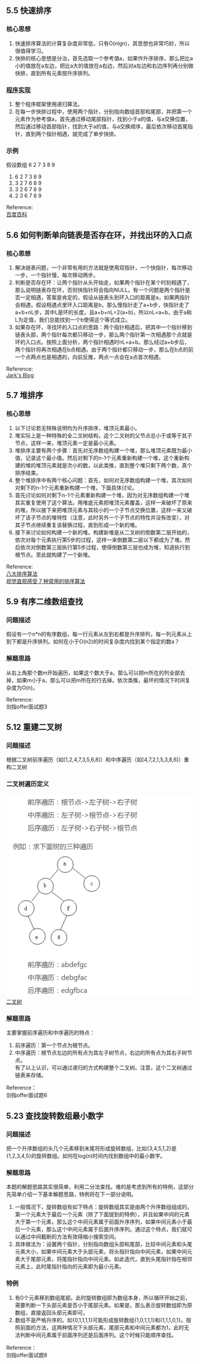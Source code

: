 ## 5.5 快速排序
### 核心思想
1. 快速排序算法的计算复杂度非常低，只有O(nlgn)，其思想也非常巧妙，所以很值得学习。
2. 快排的核心思想是分治，首先选取一个参考值a，如果作升序排序，那么把比a小的值放在a左边，把比a大的值放在a右边，然后对a左边和右边序列再分别做快排，直到所有元素按升序排列。

### [程序实现](https://github.com/Zhangzhk0819/Everyday-Algorithm/blob/master/Code/Quicksort.cpp)
1. 整个程序框架使用递归算法。
2. 在每一步快排过程中，使用两个指针，分别指向数组首部和尾部，并把第一个元素作为参考值a，首先通过移动尾部指针，找到小于a的值，与a交换位置，然后通过移动首部指针，找到大于a的值，与a交换顺序，最后依次移动首尾指针，直到两个指针相遇，就完成了单步快排。

### 示例
假设数组 6 2 7 3 8 9  
1. 6 2 7 3 8 9  
2. 3 2 7 6 8 9  
3. 3 2 6 7 8 9  
4. 2 3 6 7 8 9

Reference:  
[百度百科](http://baike.baidu.com/link?url=QzOZlOqZFiPO82cpEOFH143ewPZdH7N1fS5ucXhjuYPL5Bxtan2ooV0gkPl9Dic2Lc3ggD6gjGA0sw1CsckQ2-TD9woGOxLozRGGGb3zLiJuN84xciMtAttZG-74C18_aXYiX_O0DT15XE_xzbdoOfK7VqvtMSObSiXX2O6oJIe2Z4Lv0JbiLbI5wejRGp_a)

## 5.6 如何判断单向链表是否存在环，并找出环的入口点
### 核心思想
1. 解决链表问题，一个非常有用的方法就是使用双指针，一个快指针，每次移动一步，一个指针慢，每次移动两步。
2. 判断是否存在环：让两个指针从头开始走，如果两个指针在某个时刻相遇了，那么说明链表存在环，否则快指针将会指向NULL。有一个问题是两个指针是否一定相遇，答案是肯定的，假设从链表头到环入口的距离是a，如果两指针会相遇，假设相遇点里环入口距离是b，那么慢指针走了a+b步，快指针走了a+b+nL步，其中L是环的长度，且a+b+nL=2(a+b)，所以nL=a+b，由于a和L为定值，我们总能找到一个b使得这个等式成立。
3. 如果存在环，寻找环的入口点的思路：两个指针相遇后，把其中一个指针移到链表头部，两个指针每次都只移动一步，那么两个指针第一次相遇那个点就是环的入口点。按照上面分析，两个指针相遇时nL=a+b。那么经过a+b步后，两个指针将再次相遇在b点相遇。由于两个指针都只移动一步，那么在b点的前一个点两点也是相遇的，向前反推，两点一点会在a点首次相遇。

Reference:  
[Jark's Blog](http://wuchong.me/blog/2014/03/25/interview-link-questions/)


## 5.7 堆排序
### 核心思想
1. 以下讨论若无特殊说明均为升序排序，堆顶元素最小。
2. 堆实际上是一种特殊的全二叉树结构，这个二叉树的父节点总小于或等于其子节点，这样一来，堆顶元素一定是最小元素。
3. 堆排序主要有两个步骤：首先对无序数组构建一个堆，那么堆顶元素既为最小值，记录这个最小值。然后对剩下的n-1个元素重新构建一个堆，这个重新构建的堆的堆顶元素就是次小的数，以此类推，直到整个堆只剩下两个数，真个排序结束。
4. 整个堆排序中有两个核心问题：首先，如何对无序数组构建一个堆，其次如何对剩下的n-1个元素重新构建一个堆，下面具体讨论。
5. 首先讨论如何对剩下n-1个元素重新构建一个堆，因为对无序数组构建一个堆其实重复使用了这个算法。用堆底元素把堆顶元素覆盖，这样一来破坏了原来的堆，所以接下来把堆顶元素与其较小的一个子节点交换位置，这样一来又破坏了该子节点的堆特性（注意，此时另外一个子节点的特性并没有改变），对其子节点继续重复该替换过程，直到形成一个新的堆。
6. 接下来讨论如何构建一个新的堆。构建新堆是从二叉树的倒数第二层开始的，依次对每个元素执行第5步的过程，这样一来倒数第二层以下都成为了堆。然后依次对倒数第三层执行第5步过程，使得倒数第三层也成为堆，知道执行到根节点。至此就构建了一个新堆。

Reference:  
[八大排序算法](http://blog.csdn.net/hguisu/article/details/7776068)  
[视觉直观感受 7 种常用的排序算法](http://blog.jobbole.com/11745/)

## 5.9 有序二维数组查找
### 问题描述
假设有一个n*n的有序数组，每一行元素从左到右都是升序排列，每一列元素从上到下都是升序排列。如何在小于O(n2)的时间复杂度内找到某个指定的数a？

### 解题思路
从右上角那个数m开始遍历，如果这个数大于a，那么可以把m所在的列全部去掉，如果m小于a，那么可以把m所在的行去掉。依次类推，最坏的情况下时间复杂度为O(n)。

Reference:  
剑指offer面试题3

## 5.12 重建二叉树
### 问题描述
根据二叉树前序遍历（如[1,2,4,7,3,5,6,8]）和中序遍历（如[4,7,2,1,5,3,8,6]）重构二叉树

### 二叉树遍历定义
![二叉树遍历](https://github.com/Zhangzhk0819/Everyday-Algorithm/blob/master/Figure/1.png)  
[二叉树](http://blog.csdn.net/fansongy/article/details/6798278)

### 解题思路
主要掌握前序遍历和中序遍历的特点：  
1. 前序遍历：第一个节点为根节点。  
2. 中序遍历：根节点左边的所有点为其左子树节点，右边的所有点为其右子树节点。  
有了以上认识，可以通过递归的方式构建整个二叉树。注意，这个二叉树通过链表来存储。

Reference：  
剑指offer面试题6

## 5.23 查找旋转数组最小数字
### 问题描述
把一个升序数组的头几个元素移到末尾将形成旋转数组，比如{3,4,5,1,2}是{1,2,3,4,5}的旋转数组。如何在log(n)时间内找到数组中的最小数字。

### 解题思路
本题的解题思路其实很简单，利用二分法查找。难的是考虑到所有的特例，这部分先简单介绍一下基本解题思路，特例将在下一部分说明。  
1. 一般情况下，旋转数组有如下特点：旋转数组其实是由两个升序数组组成的，第一个元素大于最后一个元素（除了下面提到的特例），并且如果中间的元素大于第一个元素，那么这个中间元素属于前面升序序列，如果中间元素小于最后一个元素，那么这个中间元素属于后面升序序列。通过这个特点，我们就可以通过中间截断的方法有效得缩小搜索空间。  
2. 具体做法为：设置两个指针，分别指向数组头部和尾部，比较中间元素和头尾元素大小，如果中间元素大于头部元素，将头指针指向中间元素，如果中间元素大于尾部元素，将尾指针指向中间元素。如此迭代，直到头尾指针指在相邻元素上，此时尾指针指向的元素即为最小元素。

### 特例
1. 有0个元素移到数组尾部。此时旋转数组即为数组本身，所以循环开始之前，需要判断一下头部元素是否小于尾部元素。如果是，那么表示旋转数组即为原数组，直接返回头部元素即可。
2. 数组不是严格升序的。如{0,1,1,1,1}可能形成旋转数组{1,0,1,1,1}和{1,1,1,0,1}。按照前面的方法，这两种情况下头部元素，尾部元素和中间元素都为1，此时无法判断中间元素属于前面序列还是后面序列。这个时候只能顺序查找。

Reference：  
剑指offer面试题8




